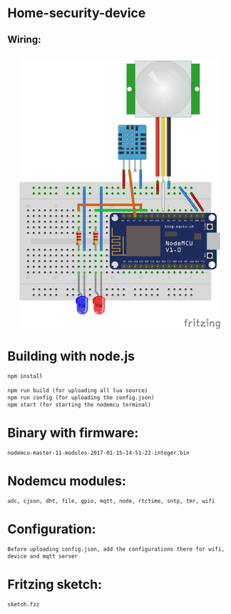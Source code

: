 # Home-security-device

<h2>Wiring:<h2>

<p align="center">
	<img src="sketch.png" width="450"/>
</p>

# Building with node.js
	npm install

	npm run build (for uploading all lua source)
	npm run config (for uploading the config.json)
	npm start (for starting the nodemcu terminal)

# Binary with firmware:
	nodemcu-master-11-modules-2017-01-15-14-51-22-integer.bin

# Nodemcu modules:
	adc, cjson, dht, file, gpio, mqtt, node, rtctime, sntp, tmr, wifi

# Configuration:
	Before uploading config.json, add the configurations there for wifi, device and mqtt server

# Fritzing sketch:
	sketch.fzz